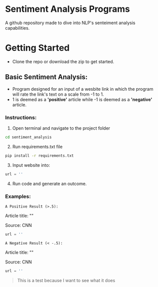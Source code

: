 # Sentiment Analysis Programs
A github repository made to dive into NLP's senteiment analysis capabilities.

# Getting Started
- Clone the repo or download the zip to get started.

## Basic Sentiment Analysis:
- Program designed for an input of a wesbite link in which the program will rate the link's text on a scale from -1 to 1. 
- 1 is deemed as a **'positive'** article while -1 is deemed as a **'negative'** article.

### Instructions:
1. Open terminal and navigate to the project folder
```zsh
cd sentiment_analysis
```
2. Run requirements.txt file
```zsh
pip install -r requirements.txt
```
3. Input website into:
```python
url = ''
```
4. Run code and generate an outcome.

### Examples:
`A Positive Result (>.5):`

Article title: ""

Source: CNN

```python
url = ''
```

`A Negative Result (< -.5):`

Article title: ""

Source: CNN

```python
url = ''
```

> This is a test because I want to see what it does